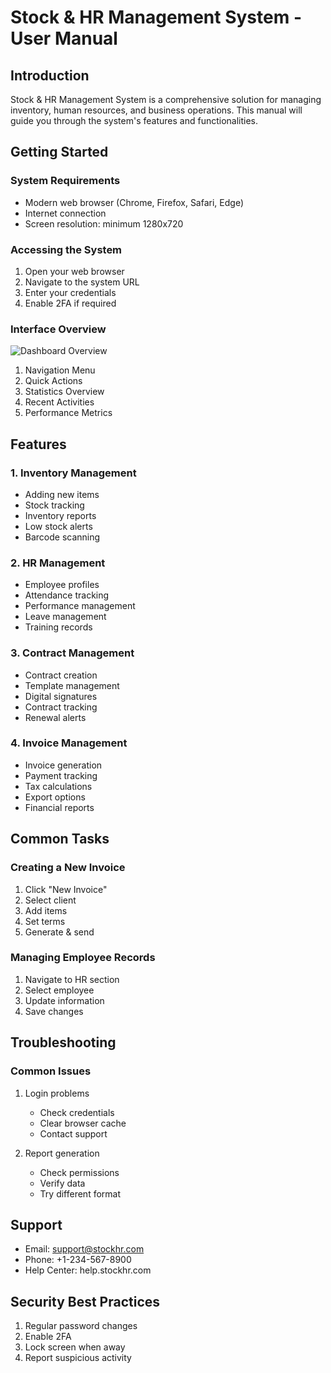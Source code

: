# Stock & HR Management System - User Manual

## Introduction

Stock & HR Management System is a comprehensive solution for managing inventory, human resources, and business operations. This manual will guide you through the system's features and functionalities.

## Getting Started

### System Requirements
- Modern web browser (Chrome, Firefox, Safari, Edge)
- Internet connection
- Screen resolution: minimum 1280x720

### Accessing the System
1. Open your web browser
2. Navigate to the system URL
3. Enter your credentials
4. Enable 2FA if required

### Interface Overview
![Dashboard Overview](./images/dashboard.png)

1. Navigation Menu
2. Quick Actions
3. Statistics Overview
4. Recent Activities
5. Performance Metrics

## Features

### 1. Inventory Management
- Adding new items
- Stock tracking
- Inventory reports
- Low stock alerts
- Barcode scanning

### 2. HR Management
- Employee profiles
- Attendance tracking
- Performance management
- Leave management
- Training records

### 3. Contract Management
- Contract creation
- Template management
- Digital signatures
- Contract tracking
- Renewal alerts

### 4. Invoice Management
- Invoice generation
- Payment tracking
- Tax calculations
- Export options
- Financial reports

## Common Tasks

### Creating a New Invoice
1. Click "New Invoice"
2. Select client
3. Add items
4. Set terms
5. Generate & send

### Managing Employee Records
1. Navigate to HR section
2. Select employee
3. Update information
4. Save changes

## Troubleshooting

### Common Issues
1. Login problems
   - Check credentials
   - Clear browser cache
   - Contact support

2. Report generation
   - Check permissions
   - Verify data
   - Try different format

## Support
- Email: support@stockhr.com
- Phone: +1-234-567-8900
- Help Center: help.stockhr.com

## Security Best Practices
1. Regular password changes
2. Enable 2FA
3. Lock screen when away
4. Report suspicious activity
